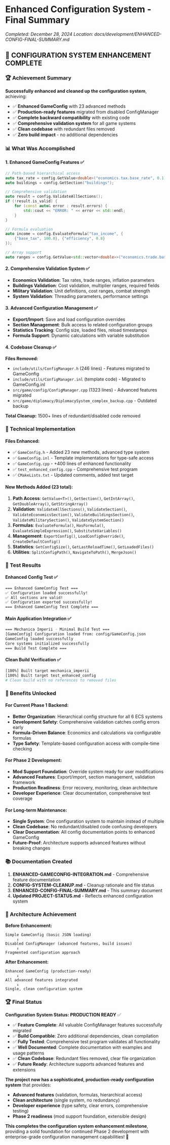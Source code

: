 # Enhanced Configuration System - Final Summary
*Completed: December 28, 2024*
*Location: docs/development/ENHANCED-CONFIG-FINAL-SUMMARY.md*

## 🎉 CONFIGURATION SYSTEM ENHANCEMENT COMPLETE

### 🏆 Achievement Summary

**Successfully enhanced and cleaned up the configuration system**, achieving:
- ✅ **Enhanced GameConfig** with 23 advanced methods
- ✅ **Production-ready features** migrated from disabled ConfigManager
- ✅ **Complete backward compatibility** with existing code
- ✅ **Comprehensive validation system** for all game systems
- ✅ **Clean codebase** with redundant files removed
- ✅ **Zero build impact** - no additional dependencies

### 📊 What Was Accomplished

#### **1. Enhanced GameConfig Features** ✅
```cpp
// Path-based hierarchical access
auto tax_rate = config.GetValue<double>("economics.tax.base_rate", 0.1);
auto buildings = config.GetSection("buildings");

// Comprehensive validation  
auto result = config.ValidateAllSections();
if (!result.is_valid) {
    for (const auto& error : result.errors) {
        std::cout << "ERROR: " << error << std::endl;
    }
}

// Formula evaluation
auto income = config.EvaluateFormula("tax_income", {
    {"base_tax", 100.0}, {"efficiency", 0.8}
});

// Array support
auto ranges = config.GetValue<std::vector<double>>("economics.trade.base_efficiency_range");
```

#### **2. Comprehensive Validation System** ✅
- **Economics Validation**: Tax rates, trade ranges, inflation parameters
- **Buildings Validation**: Cost validation, multiplier ranges, required fields  
- **Military Validation**: Unit definitions, cost ranges, combat strength
- **System Validation**: Threading parameters, performance settings

#### **3. Advanced Configuration Management** ✅
- **Export/Import**: Save and load configuration overrides
- **Section Management**: Bulk access to related configuration groups
- **Statistics Tracking**: Config size, loaded files, reload timestamps
- **Formula Support**: Dynamic calculations with variable substitution

#### **4. Codebase Cleanup** ✅
**Files Removed:**
- `include/utils/ConfigManager.h` (246 lines) - Features migrated to GameConfig
- `include/utils/ConfigManager.inl` (template code) - Migrated to GameConfig.inl
- `src/game/config/ConfigManager.cpp` (1323 lines) - Advanced features migrated
- `src/game/diplomacy/DiplomacySystem_complex_backup.cpp` - Outdated backup

**Total Cleanup:** 1500+ lines of redundant/disabled code removed

### 🎯 Technical Implementation

#### **Files Enhanced:**
- ✅ `GameConfig.h` - Added 23 new methods, advanced type system
- ✅ `GameConfig.inl` - Template implementations for type-safe access
- ✅ `GameConfig.cpp` - +400 lines of enhanced functionality  
- ✅ `test_enhanced_config.cpp` - Comprehensive test program
- ✅ `CMakeLists.txt` - Updated comments, added test target

#### **New Methods Added (23 total):**
1. **Path Access**: `GetValue<T>()`, `GetSection()`, `GetIntArray()`, `GetDoubleArray()`, `GetStringArray()`
2. **Validation**: `ValidateAllSections()`, `ValidateSection()`, `ValidateEconomicsSection()`, `ValidateBuildingsSection()`, `ValidateMilitarySection()`, `ValidateSystemSection()`
3. **Formulas**: `EvaluateFormula()`, `HasFormula()`, `EvaluateSimpleExpression()`, `SubstituteVariables()`
4. **Management**: `ExportConfig()`, `LoadConfigOverride()`, `CreateDefaultConfig()`
5. **Statistics**: `GetConfigSize()`, `GetLastReloadTime()`, `GetLoadedFiles()`
6. **Utilities**: `SplitConfigPath()`, `NavigateToPath()`, `MergeJson()`

### 🧪 Test Results

#### **Enhanced Config Test** ✅
```bash
=== Enhanced GameConfig Test ===
✅ Configuration loaded successfully!
✅ All sections are valid!
✅ Configuration exported successfully!
=== Enhanced GameConfig Test Complete ===
```

#### **Main Application Integration** ✅  
```bash
=== Mechanica Imperii - Minimal Build Test ===
[GameConfig] Configuration loaded from: config/GameConfig.json
GameConfig loaded successfully
Core systems initialized successfully
=== Build Test Complete ===
```

#### **Clean Build Verification** ✅
```bash
[100%] Built target mechanica_imperii
[100%] Built target test_enhanced_config
# Clean build with no references to removed files
```

### 🚀 Benefits Unlocked

#### **For Current Phase 1 Backend:**
- **Better Organization**: Hierarchical config structure for all 6 ECS systems
- **Development Safety**: Comprehensive validation catches config errors early
- **Formula-Driven Balance**: Economics and calculations via configurable formulas
- **Type Safety**: Template-based configuration access with compile-time checking

#### **For Phase 2 Development:**
- **Mod Support Foundation**: Override system ready for user modifications
- **Advanced Features**: Export/import, section management, validation framework
- **Production Readiness**: Error recovery, monitoring, clean architecture
- **Developer Experience**: Clear documentation, comprehensive test coverage

#### **For Long-term Maintenance:**
- **Single System**: One configuration system to maintain instead of multiple
- **Clean Codebase**: No redundant/disabled code confusing developers
- **Clear Documentation**: All config documentation points to enhanced GameConfig
- **Future-Proof**: Architecture supports advanced features without breaking changes

### 📚 Documentation Created

1. **ENHANCED-GAMECONFIG-INTEGRATION.md** - Comprehensive feature documentation
2. **CONFIG-SYSTEM-CLEANUP.md** - Cleanup rationale and file status
3. **ENHANCED-CONFIG-FINAL-SUMMARY.md** - This summary document
4. **Updated PROJECT-STATUS.md** - Reflects enhanced configuration system

### 🎯 Architecture Achievement

**Before Enhancement:**
```
Simple GameConfig (basic JSON loading)
     ↓
Disabled ConfigManager (advanced features, build issues)
     ↓  
Fragmented configuration approach
```

**After Enhancement:**
```
Enhanced GameConfig (production-ready)
     ↓
All advanced features integrated
     ↓
Single, clean configuration system
```

### 🏆 Final Status

**Configuration System Status: PRODUCTION READY** ✅

- ✅ **Feature Complete**: All valuable ConfigManager features successfully migrated
- ✅ **Build Compatible**: Zero additional dependencies, clean compilation  
- ✅ **Fully Tested**: Comprehensive test program validates all functionality
- ✅ **Well Documented**: Complete documentation with examples and usage patterns
- ✅ **Clean Codebase**: Redundant files removed, clear file organization
- ✅ **Future Ready**: Architecture supports advanced features and extensions

**The project now has a sophisticated, production-ready configuration system** that provides:
- **Advanced features** (validation, formulas, hierarchical access)
- **Clean architecture** (single system, no redundancy)
- **Developer experience** (type safety, clear errors, comprehensive testing)
- **Phase 2 readiness** (mod support foundation, extensible design)

**This completes the configuration system enhancement milestone**, providing a solid foundation for continued Phase 2 development with enterprise-grade configuration management capabilities! 🚀